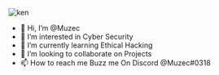 ![ken](https://user-images.githubusercontent.com/69868171/116897161-f24d5b00-ac02-11eb-983b-1d829c0716bf.gif)


- 👋 Hi, I’m @Muzec
- 👀 I’m interested in Cyber Security
- 🌱 I’m currently learning Ethical Hacking
- 💞️ I’m looking to collaborate on Projects
- 📫 How to reach me Buzz me On Discord @Muzec#0318

<!---
Muzec0318/Muzec0318 is a ✨ special ✨ repository because its `README.md` (this file) appears on your GitHub profile.
You can click the Preview link to take a look at your changes.
--->
